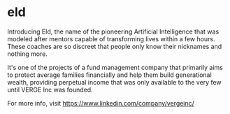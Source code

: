 # eld
Introducing Eld, the name of the pioneering Artificial Intelligence that was modeled after mentors capable of transforming lives within a few hours. These coaches are so discreet that people only know their nicknames and nothing more. 

It's one of the projects of a fund management company that primarily aims to protect average families financially and help them build generational wealth, providing perpetual income that was only available to the very few until VERGE Inc was founded.

For more info, visit https://www.linkedin.com/company/vergeinc/
